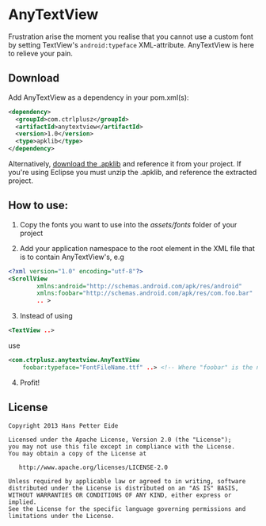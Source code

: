 # AnyTextView
Frustration arise the moment you realise that you cannot use a custom font by setting TextView's ```android:typeface``` XML-attribute. AnyTextView is here to relieve your pain.

## Download
Add AnyTextView as a dependency in your pom.xml(s):
```xml
<dependency>
  <groupId>com.ctrlplusz</groupId>
  <artifactId>anytextview</artifactId>
  <version>1.0</version>
  <type>apklib</type>
</dependency>
```

Alternatively, [download the .apklib][1] and reference it from your project. If you're using Eclipse you must
unzip the .apklib, and reference the extracted project. 

## How to use:
1) Copy the fonts you want to use into the _assets/fonts_ folder of your project

2) Add your application namespace to the root element in the XML file that is to contain AnyTextView's, e.g
```xml
<?xml version="1.0" encoding="utf-8"?>
<ScrollView
        xmlns:android="http://schemas.android.com/apk/res/android"
        xmlns:foobar="http://schemas.android.com/apk/res/com.foo.bar"
		.. >
```  

3) Instead of using
```xml
<TextView ..>
```
use
```xml
<com.ctrplusz.anytextview.AnyTextView 
	foobar:typeface="FontFileName.ttf" ..> <!-- Where "foobar" is the namespace defined in step 2 -->
```  
 
4) Profit! 		

## License
	Copyright 2013 Hans Petter Eide

    Licensed under the Apache License, Version 2.0 (the "License");
    you may not use this file except in compliance with the License.
    You may obtain a copy of the License at

       http://www.apache.org/licenses/LICENSE-2.0

    Unless required by applicable law or agreed to in writing, software
    distributed under the License is distributed on an "AS IS" BASIS,
    WITHOUT WARRANTIES OR CONDITIONS OF ANY KIND, either express or implied.
    See the License for the specific language governing permissions and
    limitations under the License.
    
    
[1]:http://search.maven.org/remotecontent?filepath=com/ctrlplusz/anytextview/1.0/anytextview-1.0.apklib
